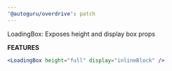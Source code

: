 ```yaml
---
'@autoguru/overdrive': patch
---
```


LoadingBox: Exposes height and display box props

**FEATURES**

```jsx
<LoadingBox height="full" display="inlineBlock" />
```

